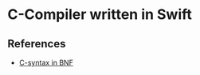 #  C-Compiler written in Swift

## References
* [C-syntax in BNF](https://cs.wmich.edu/~gupta/teaching/cs4850/sumII06/The%20syntax%20of%20C%20in%20Backus-Naur%20form.htm)

